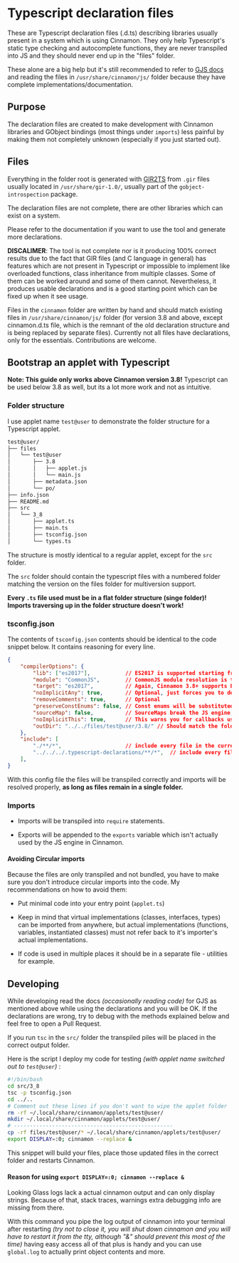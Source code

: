 # Typescript declaration files

These are Typescript declaration files (.d.ts) describing libraries usually present in a system which is using Cinnamon. They only help Typescript's static type checking and autocomplete functions, they are never transpiled into JS and they should never end up in the "files" folder.

These alone are a big help but it's still recommended to refer to [GJS docs](https://gjs-docs.gnome.org/) and reading the files in `/usr/share/cinnamon/js/` folder because they have complete implementations/documentation.

## Purpose

The declaration files are created to make development with Cinnamon libraries and GObject bindings (most things under `imports`) less painful by making them not completely unknown (especially if you just started out).

## Files

Everything in the folder root is generated with [GIR2TS](https://github.com/Gr3q/GIR2TS) from ```.gir``` files usually located in ```/usr/share/gir-1.0/```, usually part of the ```gobject-introspection``` package.

The declaration files are not complete, there are other libraries which can exist on a system.

Please refer to the documentation if you want to use the tool and generate more declarations.

**DISCALIMER**: The tool is not complete nor is it producing 100% correct results due to the fact that GIR files (and C language in general) has features which are not present in Typescript or impossible to implement like overloaded functions, class inheritance from multiple classes. Some of them can be worked around and some of them cannot. Nevertheless, it produces usable declarations and is a good starting point which can be fixed up when it see usage.

Files in the ```cinnamon``` folder are written by hand and should match existing files in `/usr/share/cinnamon/js/` folder (for version 3.8 and above, except cinnamon.d.ts file, which is the remnant of the old declaration structure and is being replaced by separate files). Currently not all files have declarations, only for the essentials. Contributions are welcome.

## Bootstrap an applet with Typescript

**Note: This guide only works above Cinnamon version 3.8!** Typescript can be used below 3.8 as well, but its a lot more work and not as intuitive.

### Folder structure

I use applet name `test@user` to demonstrate the folder structure for a Typescript applet.

```bash
test@user/
├── files
│   └── test@user
│       ├── 3.8
│       │   ├── applet.js
│       │   └── main.js
│       ├── metadata.json
│       └── po/
├── info.json
├── README.md
├── src
│   └── 3_8
│       ├── applet.ts
│       ├── main.ts
│       ├── tsconfig.json
│       └── types.ts
```

The structure is mostly identical to a regular applet, except for the `src` folder.

The `src` folder should contain the typescript files with a numbered folder matching the version on the files folder for multiversion support.

**Every `.ts` file used must be in a flat folder structure (singe folder)! Imports traversing up in the folder structure doesn't work!**

### tsconfig.json

The contents of `tsconfig.json` contents should be identical to the code snippet below. It contains reasoning for every line.

```json
{
	"compilerOptions": {
		"lib": ["es2017"],           // ES2017 is supported starting from Cinnamon 3.8
		"module": "CommonJS",        // CommonJS module resolution is the only one that works with GJS
		"target": "es2017",          // Again, Cinnamon 3.8+ supports ES2017, no need to transpile further down.
		"noImplicitAny": true,       // Optional, just forces you to declare types.
		"removeComments": true,      // Optional
		"preserveConstEnums": false, // Const enums will be substituted to its values in transpiled code, in some cases nurmal enums doesn't work properly in GJS
		"sourceMap": false,          // SourceMaps break the JS engine, never include them
		"noImplicitThis": true,      // This warns you for callbacks using this which might be not bound to the correct context.
		"outDir": "../../files/test@user/3.8/" // Should match the folder path in your files folder, transpiled files will be placed there
	},
	"include": [
		"./**/*",                    // include every file in the current folder, even from subfolders
		"../../../.typescript-declarations/**/*",  // include every file in the declarations folder, even from subfolders.
	],
}
```

With this config file the files will be transpiled correctly and imports will be resolved properly, **as long as files remain in a single folder.**

### Imports

* Imports will be transpiled into `require` statements. 

* Exports will be appended to the `exports` variable which isn't actually used by the JS engine in Cinnamon.

#### Avoiding Circular imports

Because the files are only transpiled and not bundled, you have to make sure you don't introduce circular imports into the code. My recommendations on how to avoid them:

* Put minimal code into your entry point (`applet.ts`)

* Keep in mind that virtual implementations (classes, interfaces, types) can be imported from anywhere, but actual implementations (functions, variables, instantiated classes) must not refer back to it's importer's actual implementations.

* If code is used in multiple places it should be in a separate file - utilities for example.

## Developing

While developing read the docs *(occasionally reading code)* for GJS as mentioned above while using the declarations and you will be OK. If the declarations are wrong, try to debug with the methods explained below and feel free to open a Pull Request.

If you run `tsc` in the `src/` folder the transpiled piles will be placed in the correct output folder.

Here is the script I deploy my code for testing *(with applet name switched out to `test@user`)* :

```bash
#!/bin/bash
cd src/3_8
tsc -p tsconfig.json
cd ../..
# Comment out these lines if you don't want to wipe the applet folder
rm -rf ~/.local/share/cinnamon/applets/test@user/
mkdir ~/.local/share/cinnamon/applets/test@user/
# --------------------------------------------------
cp -rf files/test@user/* ~/.local/share/cinnamon/applets/test@user/
export DISPLAY=:0; cinnamon --replace &
```

This snippet will build your files, place those updated files in the correct folder and restarts Cinnamon.

#### Reason for using `export DISPLAY=:0; cinnamon --replace &`

Looking Glass logs lack a actual cinnamon output and can only display strings. Because of that, stack traces, warnings extra debugging info are missing from there.

With this command you pipe the log output of cinnamon into your terminal after restarting *(try not to close it, you will shut down cinnamon and you will have to restart it from the tty, although "&" should prevent this most of the time)* having easy access all of that plus is handy and you can use `global.log` to actually print object contents and more.